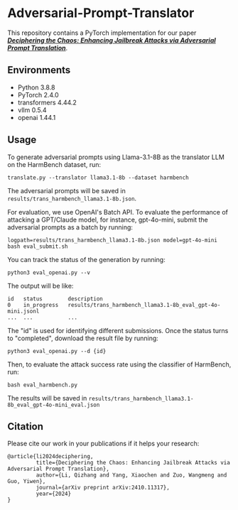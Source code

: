 # Adversarial-Prompt-Translator

This repository contains a PyTorch implementation for our paper [***Deciphering the Chaos: Enhancing Jailbreak Attacks via Adversarial Prompt Translation***](https://arxiv.org/abs/2410.11317). 

## Environments
* Python 3.8.8
* PyTorch 2.4.0
* transformers 4.44.2
* vllm 0.5.4
* openai 1.44.1

## Usage
To generate adversarial prompts using Llama-3.1-8B as the translator LLM on the HarmBench dataset, run:
```
translate.py --translator llama3.1-8b --dataset harmbench
```
The adversarial prompts will be saved in ```results/trans_harmbench_llama3.1-8b.json```.

For evaluation, we use OpenAI's Batch API.
To evaluate the performance of attacking a GPT/Claude model, for instance, gpt-4o-mini, submit the adversarial prompts as a batch by running:
```
logpath=results/trans_harmbench_llama3.1-8b.json model=gpt-4o-mini bash eval_submit.sh
```
You can track the status of the generation by running:
```
python3 eval_openai.py --v
```
The output will be like:
``` 
id   status        description
0    in_progress   results/trans_harmbench_llama3.1-8b_eval_gpt-4o-mini.jsonl
...  ...           ...
```
The "id" is used for identifying different submissions. Once the status turns to "completed", download the result file by running:
```
python3 eval_openai.py --d {id}
```
Then, to evaluate the attack success rate using the classifier of HarmBench, run:
```
bash eval_harmbench.py
```
The results will be saved in ```results/trans_harmbench_llama3.1-8b_eval_gpt-4o-mini_eval.json```


## Citation
Please cite our work in your publications if it helps your research:

```
@article{li2024deciphering,
         title={Deciphering the Chaos: Enhancing Jailbreak Attacks via Adversarial Prompt Translation},
         author={Li, Qizhang and Yang, Xiaochen and Zuo, Wangmeng and Guo, Yiwen},
         journal={arXiv preprint arXiv:2410.11317},
         year={2024}
}
```
